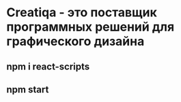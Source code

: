 # Creatiqa - это поставщик программных решений для графического дизайна

## npm i react-scripts
## npm start

